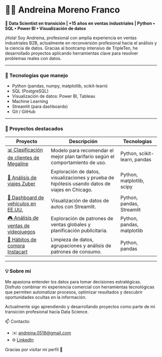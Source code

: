 # 👩‍💻 Andreina Moreno Franco

**💼 Data Scientist en transición | +15 años en ventas industriales | Python • SQL • Power BI • Visualización de datos**

¡Hola! Soy Andreina, profesional con amplia experiencia en ventas industriales B2B, actualmente en reconversión profesional hacia el análisis y la ciencia de datos. Gracias al bootcamp intensivo de TripleTen, he desarrollado proyectos aplicando herramientas clave para resolver problemas reales con datos.

---

### 🧠 Tecnologías que manejo
- Python (pandas, numpy, matplotlib, scikit-learn)
- SQL (PostgreSQL)
- Visualización de datos: Power BI, Tableau
- Machine Learning
- Streamlit (para dashboards)
- Git / GitHub

---

### 🚀 Proyectos destacados

| Proyecto | Descripción | Tecnologías |
|---------|-------------|-------------|
| [📊 Clasificación de clientes de Megaline](https://github.com/andre0518/megaline-tariff-recommender) | Modelo para recomendar el mejor plan tarifario según el comportamiento de uso. | Python, scikit-learn, pandas |
| [🚕 Análisis de viajes Zuber](https://github.com/andre0518/zuber-taxi-analysis) | Exploración de datos, visualizaciones y prueba de hipótesis usando datos de viajes en Chicago. | Python, matplotlib, scipy |
| [🚗 Dashboard de vehículos en EE.UU.](https://github.com/andre0518/vehicle-dashboard) | Visualización de datos de autos con Streamlit. | Python, pandas, Streamlit |
| [🎮 Análisis de ventas de videojuegos](https://github.com/andre0518/video-game-sales-analysis) | Exploración de patrones de ventas globales y planificación publicitaria. | Python, pandas, matplotlib |
| [🛒 Hábitos de compra Instacart](https://github.com/andre0518/instacart-eda) | Limpieza de datos, agrupaciones y análisis de patrones de consumo. | Python, pandas |

---

### 💡 Sobre mí

Me apasiona entender los datos para tomar decisiones estratégicas. Disfruto combinar mi experiencia comercial con herramientas tecnológicas que permiten automatizar procesos, optimizar resultados y descubrir oportunidades ocultas en la información.

Actualmente sigo aprendiendo y desarrollando proyectos como parte de mi transición profesional hacia Data Science.


📫 Contacto:
- ✉️ andreina.0518@gmail.com
- 🌐 [LinkedIn](https://www.linkedin.com/in/andreina-moreno-franco)

Gracias por visitar mi perfil 🙌

